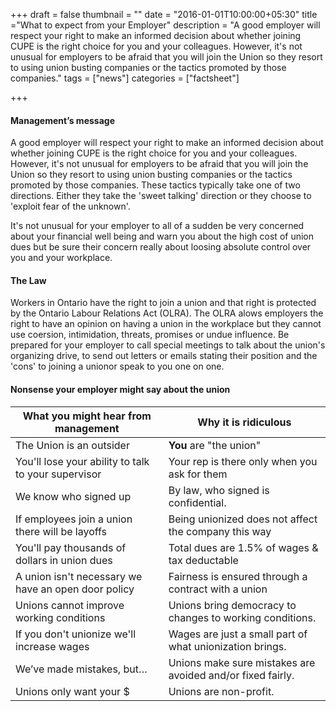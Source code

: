+++
draft = false
thumbnail = ""
date = "2016-01-01T10:00:00+05:30"
title ="What to expect from your Employer"
description = "A good employer will respect your right  to make an informed decision about whether joining CUPE is the right choice  for you and your colleagues. However, it's not unusual for employers  to be afraid that you will join the Union so  they resort to using union busting companies or the tactics promoted by  those companies."
tags = ["news"] 
categories = ["factsheet"]

+++




#### Management’s message

A good employer will respect your right  to make an informed decision about  whether joining CUPE is the right choice  for you and your colleagues. However, it's not unusual for employers  to be afraid that you will join the Union so  they resort to using union busting  companies or the tactics promoted by  those companies. These tactics typically  take one of two directions. Either they  take the 'sweet talking' direction or they  choose to 'exploit fear of the unknown'.

It's not unusual for your employer to all  of a sudden be very concerned about  your financial well being and warn you  about the high cost of union dues but be  sure their concern really about loosing  absolute control over you and your  workplace.

#### The Law

Workers in Ontario have the right to join  a union and that right is protected by  the Ontario Labour Relations Act  (OLRA). The OLRA alows employers  the right to have an opinion on having a  union in the workplace but they cannot  use coersion, intimidation, threats,  promises or undue influence.  Be prepared for your employer to call  special meetings to talk about the  union's organizing drive, to send out  letters or emails stating their position  and the 'cons' to joining a unionor speak  to you one on one.

#### Nonsense your employer might say about the union

What you might hear from management | Why it is ridiculous
---------------------------------------------------- | ---------------------
The Union is an outsider | __You__ are "the union" |
You'll lose your ability to talk to your supervisor | Your rep is there only when you ask for them
We know who signed up | By law, who signed is confidential.
If employees join a union there will be layoffs | Being unionized does not affect the company this way
You'll pay thousands of dollars in union dues | Total dues are 1.5% of wages & tax deductable
A union isn't necessary we have an open door policy | Fairness is ensured through a contract with a union
Unions cannot improve working conditions | Unions bring democracy to changes to working conditions.
If you don't unionize we'll increase wages | Wages are just a small part of what unionization brings.
We’ve made mistakes, but… | Unions make sure mistakes are avoided and/or fixed fairly.
Unions only want your $ | Unions are non-profit.
